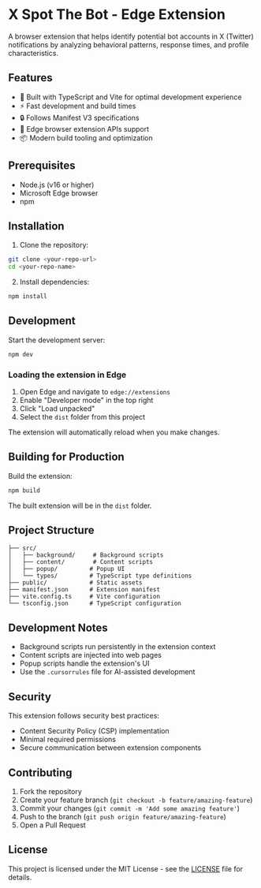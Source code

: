 # X Spot The Bot - Edge Extension

A browser extension that helps identify potential bot accounts in X (Twitter) notifications by analyzing behavioral patterns, response times, and profile characteristics.

## Features

- 🚀 Built with TypeScript and Vite for optimal development experience
- ⚡️ Fast development and build times
- 🔒 Follows Manifest V3 specifications
- 🎯 Edge browser extension APIs support
- 📦 Modern build tooling and optimization

## Prerequisites

- Node.js (v16 or higher)
- Microsoft Edge browser
- npm

## Installation

1. Clone the repository:
```bash
git clone <your-repo-url>
cd <your-repo-name>
```

2. Install dependencies:
```bash
npm install
```

## Development

Start the development server:
```bash
npm dev
```

### Loading the extension in Edge

1. Open Edge and navigate to `edge://extensions`
2. Enable "Developer mode" in the top right
3. Click "Load unpacked"
4. Select the `dist` folder from this project

The extension will automatically reload when you make changes.

## Building for Production

Build the extension:
```bash
npm build
```

The built extension will be in the `dist` folder.

## Project Structure

```
├── src/
│   ├── background/     # Background scripts
│   ├── content/        # Content scripts
│   ├── popup/         # Popup UI
│   └── types/         # TypeScript type definitions
├── public/            # Static assets
├── manifest.json      # Extension manifest
├── vite.config.ts     # Vite configuration
└── tsconfig.json      # TypeScript configuration
```

## Development Notes

- Background scripts run persistently in the extension context
- Content scripts are injected into web pages
- Popup scripts handle the extension's UI
- Use the `.cursorrules` file for AI-assisted development

## Security

This extension follows security best practices:
- Content Security Policy (CSP) implementation
- Minimal required permissions
- Secure communication between extension components

## Contributing

1. Fork the repository
2. Create your feature branch (`git checkout -b feature/amazing-feature`)
3. Commit your changes (`git commit -m 'Add some amazing feature'`)
4. Push to the branch (`git push origin feature/amazing-feature`)
5. Open a Pull Request

## License

This project is licensed under the MIT License - see the [LICENSE](LICENSE) file for details.
